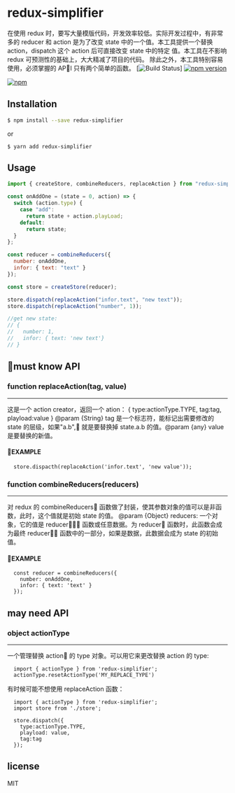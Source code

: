 # redux-simplifier

在使用 redux 时，要写大量模版代码，开发效率较低。实际开发过程中，有非常多的 reducer 和 action 是为了改变 state 中的一个值。本工具提供一个替换 action，dispatch 这个 action 后可直接改变 state 中的特定 值。本工具在不影响 redux 可预测性的基础上，大大精减了项目的代码。
除此之外，本工具特别容易使用，必须掌握的 API 只有两个简单的函数。
[![Build Status](https://travis-ci.org/ymrdf/redux-simplifier.svg?branch=master)]
[![npm version](https://img.shields.io/npm/v/redux-simplifier.svg?style=flat-square)](https://www.npmjs.com/package/redux)

[![npm](https://img.shields.io/npm/dm/redux-simplifier.svg)](https://www.npmjs.com/package/redux-simplifier)

## Installation

```bash
$ npm install --save redux-simplifier
```

or

```
$ yarn add redux-simplifier
```

## Usage

```js
import { createStore, combineReducers, replaceAction } from "redux-simplifier";

const onAddOne = (state = 0, action) => {
  switch (action.type) {
    case "add":
      return state + action.playLoad;
    default:
      return state;
  }
};

const reducer = combineReducers({
  number: onAddOne,
  infor: { text: "text" }
});

const store = createStore(reducer);

store.dispatch(replaceAction("infor.text", "new text"));
store.dispatch(replaceAction("number", 1));

//get new state:
// {
//   number: 1,
//   infor: { text: 'new text'}
// }
```

## must know API

### function replaceAction(tag, value)

---

这是一个 action creator，返回一个 ation：
{
type:actionType.TYPE,
tag:tag,
playload:value
}
@param {String} tag 是一个标志符，能标记出需要修改的 state 的层级，如果"a.b", 就是要替换掉 state.a.b 的值。@param {any} value 是要替换的新值。

#### EXAMPLE

```
  store.dispacth(replaceAction('infor.text', 'new value'));
```

### function combineReducers(reducers)

---

对 redux 的 combineReducers 函数做了封装，使其参数对象的值可以是非函数，此时，这个值就是初始 state 的值。
@param {Object} reducers: 一个对象，它的值是 reducer 函数或任意数据。为 reducer 函数时，此函数会成为最终 reducer 函数中的一部分，如果是数据，此数据会成为 state 的初始值。

#### EXAMPLE

```
  const reducer = combineReducers({
    number: onAddOne,
    infor: { text: 'text' }
  });
```

## may need API

### object actionType

---

一个管理替换 action 的 type 对象。可以用它来更改替换 action 的 type:

```
  import { actionType } from 'redux-simplifier';
  actionType.resetActionType('MY_REPLACE_TYPE')
```

有时候可能不想使用 replaceAction 函数：

```
  import { actionType } from 'redux-simplifier';
  import store from './store';

  store.dispatch({
    type:actionType.TYPE,
    playload: value,
    tag:tag
  });
```

## license

MIT
